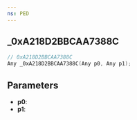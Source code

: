 ```yaml
---
ns: PED
---
```

## _0xA218D2BBCAA7388C

```c
// 0xA218D2BBCAA7388C
Any _0xA218D2BBCAA7388C(Any p0, Any p1);
```

## Parameters
* **p0**:
* **p1**:
